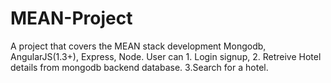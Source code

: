 # MEAN-Project
A project that covers the MEAN stack development Mongodb, AngularJS(1.3+), Express, Node. User can 1. Login signup, 2. Retreive Hotel details from mongodb backend database. 3.Search for a hotel.

